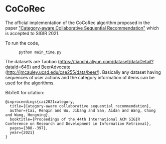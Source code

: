 # CoCoRec
The official implementation of the CoCoRec algorithm proposed in the paper ["Category-aware Collaborative Sequential Recommendation"](https://dl.acm.org/doi/abs/10.1145/3404835.3462832) which is accepted to SIGIR 2021.

To run the code,
```
      python main_time.py
```

The datasets are Taobao (https://tianchi.aliyun.com/dataset/dataDetail?dataId=649) and BeerAdvocate (http://jmcauley.ucsd.edu/cse255/data/beer/). Basically any dataset having sequences of user actions and the category information of items can be used for the algorithms.

BibTeX for citation:

```
@inproceedings{cai2021category,
  title={Category-aware collaborative sequential recommendation},
  author={Cai, Renqin and Wu, Jibang and San, Aidan and Wang, Chong and Wang, Hongning},
  booktitle={Proceedings of the 44th International ACM SIGIR Conference on Research and Development in Information Retrieval},
  pages={388--397},
  year={2021}
}
```
